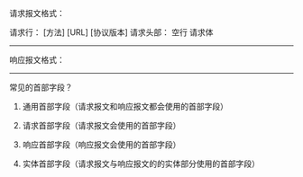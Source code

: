 请求报文格式：

请求行：    [方法] [URL] [协议版本]
请求头部： 
空行
请求体

-----------------------------------------------------------------------------------------------

响应报文格式：




-----------------------------------------------------------------------------------------------

常见的首部字段？

1. 通用首部字段（请求报文和响应报文都会使用的首部字段）



2. 请求首部字段（请求报文会使用的首部字段）



3. 响应首部字段（响应报文会使用的首部字段）



4. 实体首部字段（请求报文与响应报文的的实体部分使用的首部字段）
